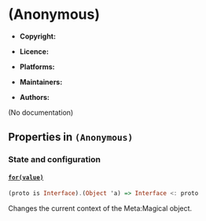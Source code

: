

# (Anonymous)






  - **Copyright:**
    
  - **Licence:**
    
  - **Platforms:**
    
  - **Maintainers:**
    
  - **Authors:**
    


(No documentation)



## Properties in `(Anonymous)`




### State and configuration




#### [`for(value)`](prototype/constructor)



```haskell
(proto is Interface).(Object 'a) => Interface <: proto
```

Changes the current context of the Meta:Magical object.






